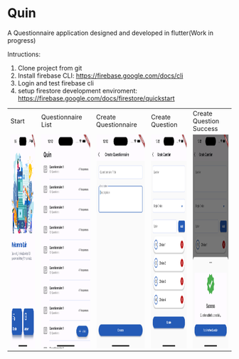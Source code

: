# Quin

A Questionnaire application designed and developed in flutter(Work in progress)

Intructions:
1. Clone project from git
2. Install firebase CLI: https://firebase.google.com/docs/cli
3. Login and test firebase cli
4. setup firestore development enviroment: https://firebase.google.com/docs/firestore/quickstart


<table>
  <tr>
    <td>Start</td>
     <td>Questionnaire List</td>
     <td>Create Questionnaire</td>
    <td>Create Question</td>
    <td>Create Question Success</td>
  </tr>
  <tr>
    <td><img src="screenshots/start.png" width=270 height=480></td>
    <td><img src="screenshots/questionnaire_list.png" width=270 height=480></td>
    <td><img src="screenshots/create_questionnaire.png" width=270 height=480></td>
    <td><img src="screenshots/create_question.png" width=270 height=480></td>
    <td><img src="screenshots/create_question_success.png" width=270 height=480></td>
  </tr>
 </table>
